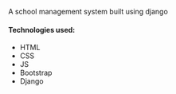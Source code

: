 A school management system built using django

#### Technologies used:
  - HTML
  - CSS
  - JS
  - Bootstrap
  - Django
